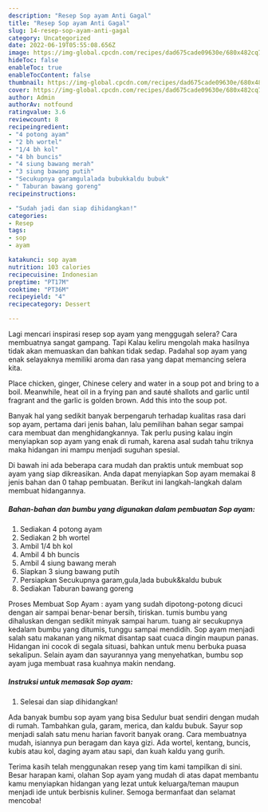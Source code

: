 ```yaml
---
description: "Resep Sop ayam Anti Gagal"
title: "Resep Sop ayam Anti Gagal"
slug: 14-resep-sop-ayam-anti-gagal
category: Uncategorized
date: 2022-06-19T05:55:08.656Z
image: https://img-global.cpcdn.com/recipes/dad675cade09630e/680x482cq70/sop-ayam-foto-resep-utama.jpg
hideToc: false
enableToc: true
enableTocContent: false
thumbnail: https://img-global.cpcdn.com/recipes/dad675cade09630e/680x482cq70/sop-ayam-foto-resep-utama.jpg
cover: https://img-global.cpcdn.com/recipes/dad675cade09630e/680x482cq70/sop-ayam-foto-resep-utama.jpg
author: Admin
authorAv: notfound
ratingvalue: 3.6
reviewcount: 8
recipeingredient:
- "4 potong ayam"
- "2 bh wortel"
- "1/4 bh kol"
- "4 bh buncis"
- "4 siung bawang merah"
- "3 siung bawang putih"
- "Secukupnya garamgulalada bubukkaldu bubuk"
- " Taburan bawang goreng"
recipeinstructions:

- "Sudah jadi dan siap dihidangkan!"
categories:
- Resep
tags:
- sop
- ayam

katakunci: sop ayam 
nutrition: 103 calories
recipecuisine: Indonesian
preptime: "PT17M"
cooktime: "PT36M"
recipeyield: "4"
recipecategory: Dessert

---
```



Lagi mencari inspirasi resep sop ayam yang menggugah selera? Cara membuatnya sangat gampang. Tapi Kalau keliru mengolah maka hasilnya tidak akan memuaskan dan bahkan tidak sedap. Padahal sop ayam yang enak selayaknya memiliki aroma dan rasa yang dapat memancing selera kita.


Place chicken, ginger, Chinese celery and water in a soup pot and bring to a boil. Meanwhile, heat oil in a frying pan and sauté shallots and garlic until fragrant and the garlic is golden brown. Add this into the soup pot.

Banyak hal yang sedikit banyak berpengaruh terhadap kualitas rasa dari sop ayam, pertama dari jenis bahan, lalu pemilihan bahan segar sampai cara membuat dan menghidangkannya. Tak perlu pusing kalau ingin menyiapkan sop ayam yang enak di rumah, karena asal sudah tahu triknya maka hidangan ini mampu menjadi suguhan spesial.


Di bawah ini ada beberapa cara mudah dan praktis untuk membuat sop ayam yang siap dikreasikan. Anda dapat menyiapkan Sop ayam memakai 8 jenis bahan dan 0 tahap pembuatan. Berikut ini langkah-langkah dalam membuat hidangannya.

<!--inarticleads1-->

##### Bahan-bahan dan bumbu yang digunakan dalam pembuatan Sop ayam:

1. Sediakan 4 potong ayam
1. Sediakan 2 bh wortel
1. Ambil 1/4 bh kol
1. Ambil 4 bh buncis
1. Ambil 4 siung bawang merah
1. Siapkan 3 siung bawang putih
1. Persiapkan Secukupnya garam,gula,lada bubuk&amp;kaldu bubuk
1. Sediakan  Taburan bawang goreng


Proses Membuat Sop Ayam : ayam yang sudah dipotong-potong dicuci dengan air sampai benar-benar bersih, tiriskan. tumis bumbu yang dihaluskan dengan sedikit minyak sampai harum. tuang air secukupnya kedalam bumbu yang ditumis, tunggu sampai mendidih. Sop ayam menjadi salah satu makanan yang nikmat disantap saat cuaca dingin maupun panas. Hidangan ini cocok di segala situasi, bahkan untuk menu berbuka puasa sekalipun. Selain ayam dan sayurannya yang menyehatkan, bumbu sop ayam juga membuat rasa kuahnya makin nendang. 

<!--inarticleads2-->

##### Instruksi untuk memasak Sop ayam:


1. Selesai dan siap dihidangkan!

Ada banyak bumbu sop ayam yang bisa Sedulur buat sendiri dengan mudah di rumah. Tambahkan gula, garam, merica, dan kaldu bubuk. Sayur sop menjadi salah satu menu harian favorit banyak orang. Cara membuatnya mudah, isiannya pun beragam dan kaya gizi. Ada wortel, kentang, buncis, kubis atau kol, daging ayam atau sapi, dan kuah kaldu yang gurih. 

Terima kasih telah menggunakan resep yang tim kami tampilkan di sini. Besar harapan kami, olahan Sop ayam yang mudah di atas dapat membantu kamu menyiapkan hidangan yang lezat untuk keluarga/teman maupun menjadi ide untuk berbisnis kuliner. Semoga bermanfaat dan selamat mencoba!
